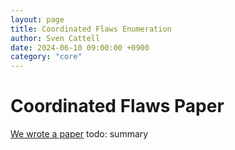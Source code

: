 ```yaml
---
layout: page
title: Coordinated Flaws Enumeration
author: Sven Cattell
date: 2024-06-10 09:00:00 +0900
category: "core"
---
```


# Coordinated Flaws Paper

[We wrote a paper](https://arxiv.org/abs/2402.07039) todo: summary
